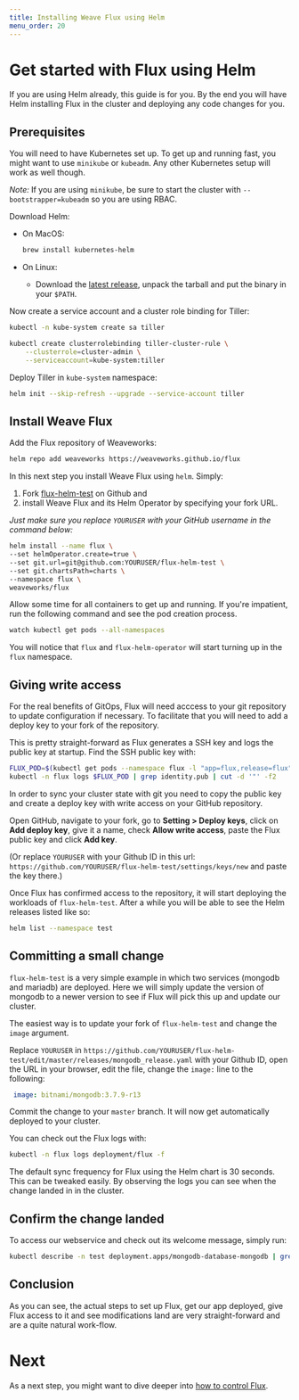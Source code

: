 ```yaml
---
title: Installing Weave Flux using Helm
menu_order: 20
---
```


# Get started with Flux using Helm

If you are using Helm already, this guide is for you. By the end
you will have Helm installing Flux in the cluster and deploying
any code changes for you.

## Prerequisites

You will need to have Kubernetes set up. To get up and running fast,
you might want to use `minikube` or `kubeadm`. Any other Kubernetes
setup will work as well though.

*Note:* If you are using `minikube`, be sure to start the
cluster with `--bootstrapper=kubeadm` so you are using RBAC.

Download Helm:

- On MacOS:

  ```sh
  brew install kubernetes-helm
  ```

- On Linux:
  - Download the [latest release](https://github.com/kubernetes/helm/releases/latest), unpack the
    tarball and put the binary in your `$PATH`.

Now create a service account and a cluster role binding for Tiller:

```sh
kubectl -n kube-system create sa tiller

kubectl create clusterrolebinding tiller-cluster-rule \
    --clusterrole=cluster-admin \
    --serviceaccount=kube-system:tiller
```

Deploy Tiller in `kube-system` namespace:

```sh
helm init --skip-refresh --upgrade --service-account tiller
```

## Install Weave Flux

Add the Flux repository of Weaveworks:

```sh
helm repo add weaveworks https://weaveworks.github.io/flux
```

In this next step you install Weave Flux using `helm`. Simply:

 1. Fork [flux-helm-test](https://github.com/weaveworks/flux-helm-test)
    on Github and
 1. install Weave Flux and its Helm Operator by specifying your fork
    URL.

*Just make sure you replace `YOURUSER` with your GitHub username in
the command below:*

```sh
helm install --name flux \
--set helmOperator.create=true \
--set git.url=git@github.com:YOURUSER/flux-helm-test \
--set git.chartsPath=charts \
--namespace flux \
weaveworks/flux
```

Allow some time for all containers to get up and running. If you're
impatient, run the following command and see the pod creation
process.

```sh
watch kubectl get pods --all-namespaces
```

You will notice that `flux` and `flux-helm-operator` will start
turning up in the `flux` namespace.

## Giving write access

For the real benefits of GitOps, Flux will need acccess to your
git repository to update configuration if necessary. To facilitate
that you will need to add a deploy key to your fork of the
repository.

This is pretty straight-forward as Flux generates a SSH key and
logs the public key at startup. Find the SSH public key with:

```sh
FLUX_POD=$(kubectl get pods --namespace flux -l "app=flux,release=flux" -o jsonpath="{.items[0].metadata.name}")
kubectl -n flux logs $FLUX_POD | grep identity.pub | cut -d '"' -f2
```

In order to sync your cluster state with git you need to copy the
public key and create a deploy key with write access on your GitHub
repository.

Open GitHub, navigate to your fork, go to **Setting > Deploy keys**,
click on **Add deploy key**, give it a name, check **Allow write
access**, paste the Flux public key and click **Add key**.

(Or replace `YOURUSER` with your Github ID in this url:
`https://github.com/YOURUSER/flux-helm-test/settings/keys/new` and
paste the key there.)

Once Flux has confirmed access to the repository, it will start
deploying the workloads of `flux-helm-test`. After a while you
will be able to see the Helm releases listed like so:

```sh
helm list --namespace test
```

## Committing a small change

`flux-helm-test` is a very simple example in which two services
(mongodb and mariadb) are deployed. Here we will simply update the
version of mongodb to a newer version to see if Flux will pick this
up and update our cluster.

The easiest way is to update your fork of `flux-helm-test` and
change the `image` argument.

Replace `YOURUSER` in `https://github.com/YOURUSER/flux-helm-test/edit/master/releases/mongodb_release.yaml`
with your Github ID, open the URL in your browser, edit the file,
change the `image:` line to the following:

```yaml
 image: bitnami/mongodb:3.7.9-r13
```

Commit the change to your `master` branch. It will now get
automatically deployed to your cluster.

You can check out the Flux logs with:

```sh
kubectl -n flux logs deployment/flux -f
```

The default sync frequency for Flux using the Helm chart is
30 seconds. This can be tweaked easily. By observing the logs
you can see when the change landed in in the cluster.

## Confirm the change landed

To access our webservice and check out its welcome message, simply
run:

```sh
kubectl describe -n test deployment.apps/mongodb-database-mongodb | grep Image
```

## Conclusion

As you can see, the actual steps to set up Flux, get our app
deployed, give Flux access to it and see modifications land are
very straight-forward and are a quite natural work-flow.

# Next

As a next step, you might want to dive deeper into [how to control
Flux](site/using.md).
